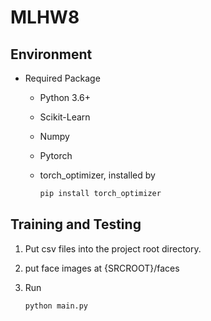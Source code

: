# MLHW8

## Environment

+ Required Package

    + Python 3.6+
    + Scikit-Learn
    + Numpy
    + Pytorch
    + torch_optimizer, installed by
        
        ```bash
        pip install torch_optimizer
        ```
## Training and Testing
1. Put csv files into the project root directory.

2. put face images at {SRCROOT}/faces

3. Run

    ```bash
    python main.py
    ```

